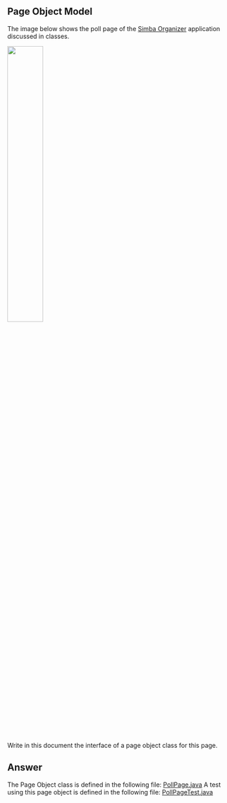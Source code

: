 ## Page Object Model

The image below shows the poll page of the [Simba Organizer](https://github.com/barais/doodlestudent/) application discussed in classes.

<img src="simba-poll-page.png" width="40%" >

Write in this document the interface of a page object class for this page.

## Answer

The Page Object class is defined in the following file: [PollPage.java](../code/exercise2/src/main/java/fr/istic/vv/tp5/PollPage.java)
A test using this page object is defined in the following file: [PollPageTest.java](../code/exercise2/src/test/java/fr/istic/vv/tp5/PollPageTest.java)